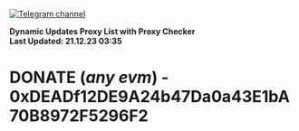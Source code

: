 [![Telegram channel](https://img.shields.io/endpoint?url=https://runkit.io/damiankrawczyk/telegram-badge/branches/master?url=https://t.me/n4z4v0d)](https://t.me/n4z4v0d) 

**Dynamic Updates Proxy List with Proxy Checker**  
**Last Updated: 21.12.23 03:35**

# DONATE (_any evm_) - 0xDEADf12DE9A24b47Da0a43E1bA70B8972F5296F2
